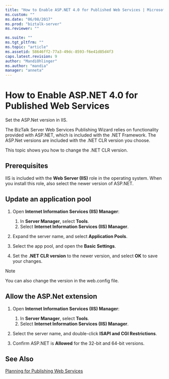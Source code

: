 ```yaml
---
title: "How to Enable ASP.NET 4.0 for Published Web Services | Microsoft Docs"
ms.custom: ""
ms.date: "06/08/2017"
ms.prod: "biztalk-server"
ms.reviewer: ""

ms.suite: ""
ms.tgt_pltfrm: ""
ms.topic: "article"
ms.assetid: 58646ff2-77a3-49dc-8593-f6e41d85d4f3
caps.latest.revision: 9
author: "MandiOhlinger"
ms.author: "mandia"
manager: "anneta"
---
```

# How to Enable ASP.NET 4.0 for Published Web Services
Set the ASP.Net version in IIS.

The BizTalk Server Web Services Publishing Wizard relies on functionality provided with ASP.NET, which is included with the .NET Framework. The ASP.Net versions are included with the .NET CLR version you choose. 

This topic shows you how to change the .NET CLR version. 

## Prerequisites

IIS is included with the **Web Server (IIS)** role in the operating system. When you install this role, also select the newer version of ASP.NET. 
  
## Update an application pool
  
1.  Open **Internet Information Services (IIS) Manager**:

    1. In **Server Manager**, select **Tools**.
    2. Select **Internet Information Services (IIS) Manager**.
  
2.  Expand the server name, and select **Application Pools**.  
  
3.  Select the app pool, and open the **Basic Settings**.  
  
4. Set the **.NET CLR version** to the newer version, and select **OK** to save your changes.  

> [!NOTE]
> You can also change the version in the web.config file.
 
## Allow the ASP.Net extension
  
1.  Open **Internet Information Services (IIS) Manager**:

    1. In **Server Manager**, select **Tools**.
    2. Select **Internet Information Services (IIS) Manager**.
  
2.  Select the server name, and double-click **ISAPI and CGI Restrictions**.  
  
3. Confirm ASP.NET is **Allowed** for the 32-bit and 64-bit versions.  
  
## See Also  
 [Planning for Publishing Web Services](../core/planning-for-publishing-web-services2.md)